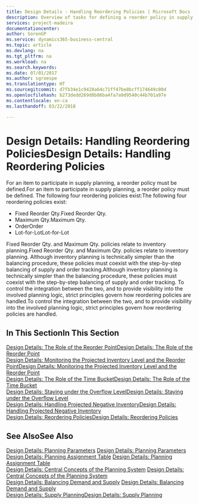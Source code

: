 ```yaml
---
title: Design Details - Handling Reordering Policies | Microsoft Docs
description: Overview of tasks for defining a reorder policy in supply planning.
services: project-madeira
documentationcenter: 
author: SorenGP
ms.service: dynamics365-business-central
ms.topic: article
ms.devlang: na
ms.tgt_pltfrm: na
ms.workload: na
ms.search.keywords: 
ms.date: 07/01/2017
ms.author: sgroespe
ms.translationtype: HT
ms.sourcegitcommit: d7fb34e1c9428a64c71ff47be8bcff174649c00d
ms.openlocfilehash: b273dedd269d8b86ba4fa7a9d9540c44b701a97e
ms.contentlocale: en-ca
ms.lasthandoff: 03/22/2018

---
```

# <a name="design-details-handling-reordering-policies"></a><span data-ttu-id="59bb4-103">Design Details: Handling Reordering Policies</span><span class="sxs-lookup"><span data-stu-id="59bb4-103">Design Details: Handling Reordering Policies</span></span>
<span data-ttu-id="59bb4-104">For an item to participate in supply planning, a reorder policy must be defined.</span><span class="sxs-lookup"><span data-stu-id="59bb4-104">For an item to participate in supply planning, a reorder policy must be defined.</span></span> <span data-ttu-id="59bb4-105">The following four reordering policies exist:</span><span class="sxs-lookup"><span data-stu-id="59bb4-105">The following four reordering policies exist:</span></span>  
  
* <span data-ttu-id="59bb4-106">Fixed Reorder Qty.</span><span class="sxs-lookup"><span data-stu-id="59bb4-106">Fixed Reorder Qty.</span></span>  
* <span data-ttu-id="59bb4-107">Maximum Qty.</span><span class="sxs-lookup"><span data-stu-id="59bb4-107">Maximum Qty.</span></span>  
* <span data-ttu-id="59bb4-108">Order</span><span class="sxs-lookup"><span data-stu-id="59bb4-108">Order</span></span>  
* <span data-ttu-id="59bb4-109">Lot-for-Lot</span><span class="sxs-lookup"><span data-stu-id="59bb4-109">Lot-for-Lot</span></span>  
  
<span data-ttu-id="59bb4-110">Fixed Reorder Qty. and Maximum Qty. policies relate to inventory planning.</span><span class="sxs-lookup"><span data-stu-id="59bb4-110">Fixed Reorder Qty. and Maximum Qty. policies relate to inventory planning.</span></span> <span data-ttu-id="59bb4-111">Although inventory planning is technically simpler than the balancing procedure, these policies must coexist with the step-by-step balancing of supply and order tracking.</span><span class="sxs-lookup"><span data-stu-id="59bb4-111">Although inventory planning is technically simpler than the balancing procedure, these policies must coexist with the step-by-step balancing of supply and order tracking.</span></span> <span data-ttu-id="59bb4-112">To control the integration between the two, and to provide visibility into the involved planning logic, strict principles govern how reordering policies are handled.</span><span class="sxs-lookup"><span data-stu-id="59bb4-112">To control the integration between the two, and to provide visibility into the involved planning logic, strict principles govern how reordering policies are handled.</span></span>  
  
## <a name="in-this-section"></a><span data-ttu-id="59bb4-113">In This Section</span><span class="sxs-lookup"><span data-stu-id="59bb4-113">In This Section</span></span>  
[<span data-ttu-id="59bb4-114">Design Details: The Role of the Reorder Point</span><span class="sxs-lookup"><span data-stu-id="59bb4-114">Design Details: The Role of the Reorder Point</span></span>](design-details-the-role-of-the-reorder-point.md)  
[<span data-ttu-id="59bb4-115">Design Details: Monitoring the Projected Inventory Level and the Reorder Point</span><span class="sxs-lookup"><span data-stu-id="59bb4-115">Design Details: Monitoring the Projected Inventory Level and the Reorder Point</span></span>](design-details-monitoring-the-projected-inventory-level-and-the-reorder-point.md)  
[<span data-ttu-id="59bb4-116">Design Details: The Role of the Time Bucket</span><span class="sxs-lookup"><span data-stu-id="59bb4-116">Design Details: The Role of the Time Bucket</span></span>](design-details-the-role-of-the-time-bucket.md)  
[<span data-ttu-id="59bb4-117">Design Details: Staying under the Overflow Level</span><span class="sxs-lookup"><span data-stu-id="59bb4-117">Design Details: Staying under the Overflow Level</span></span>](design-details-staying-under-the-overflow-level.md)  
[<span data-ttu-id="59bb4-118">Design Details: Handling Projected Negative Inventory</span><span class="sxs-lookup"><span data-stu-id="59bb4-118">Design Details: Handling Projected Negative Inventory</span></span>](design-details-handling-projected-negative-inventory.md)  
[<span data-ttu-id="59bb4-119">Design Details: Reordering Policies</span><span class="sxs-lookup"><span data-stu-id="59bb4-119">Design Details: Reordering Policies</span></span>](design-details-reordering-policies.md)  
  
## <a name="see-also"></a><span data-ttu-id="59bb4-120">See Also</span><span class="sxs-lookup"><span data-stu-id="59bb4-120">See Also</span></span>  
<span data-ttu-id="59bb4-121">[Design Details: Planning Parameters](design-details-planning-parameters.md) </span><span class="sxs-lookup"><span data-stu-id="59bb4-121">[Design Details: Planning Parameters](design-details-planning-parameters.md) </span></span>  
<span data-ttu-id="59bb4-122">[Design Details: Planning Assignment Table](design-details-planning-assignment-table.md) </span><span class="sxs-lookup"><span data-stu-id="59bb4-122">[Design Details: Planning Assignment Table](design-details-planning-assignment-table.md) </span></span>  
<span data-ttu-id="59bb4-123">[Design Details: Central Concepts of the Planning System](design-details-central-concepts-of-the-planning-system.md) </span><span class="sxs-lookup"><span data-stu-id="59bb4-123">[Design Details: Central Concepts of the Planning System](design-details-central-concepts-of-the-planning-system.md) </span></span>  
<span data-ttu-id="59bb4-124">[Design Details: Balancing Demand and Supply](design-details-balancing-demand-and-supply.md) </span><span class="sxs-lookup"><span data-stu-id="59bb4-124">[Design Details: Balancing Demand and Supply](design-details-balancing-demand-and-supply.md) </span></span>  
[<span data-ttu-id="59bb4-125">Design Details: Supply Planning</span><span class="sxs-lookup"><span data-stu-id="59bb4-125">Design Details: Supply Planning</span></span>](design-details-supply-planning.md)
